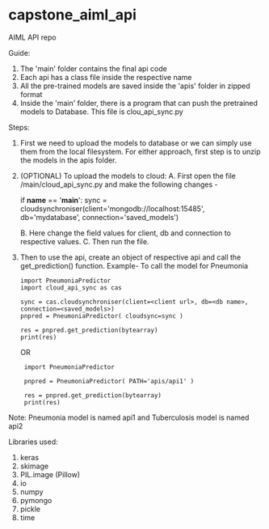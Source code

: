 # capstone_aiml_api
AIML API repo

Guide:
1. The 'main' folder contains the final api code
2. Each api has a class file inside the respective name 
3. All the pre-trained models are saved inside the 'apis' folder in zipped format
3. Inside the 'main' folder, there is a program that can push the pretrained models to Database. This file is clou_api_sync.py

Steps:
1. First we need to upload the models to database or we can simply use them from the local filesystem. For either approach, first step is to unzip the models in the apis folder.

2. (OPTIONAL) To upload the models to cloud:
	A. First open the file /main/cloud_api_sync.py and make the following changes - 
	
	if __name__ == '__main__':
    sync = cloudsynchroniser(client='mongodb://localhost:15485', db='mydatabase', connection='saved_models')
	
	B. Here change the field values for client, db and connection to respective values. 
	C. Then run the file.

3. Then to use the api, create an object of respective api and call the get_prediction() function. 
   Example- 
   To call the model for Pneumonia 
   
	   import PneumoniaPredictor 
	   import cloud_api_sync as cas 
	   
	   sync = cas.cloudsynchroniser(client=<client url>, db=<db name>, connection=<saved_models>)
	   pnpred = PneumoniaPredictor( cloudsync=sync )
	   
	   res = pnpred.get_prediction(bytearray)
	   print(res)
	   
	OR 
	
		import PneumoniaPredictor 

		pnpred = PneumoniaPredictor( PATH='apis/api1' )
		
		res = pnpred.get_prediction(bytearray)
		print(res)

Note: Pneumonia model is named api1 and Tuberculosis model is named api2 


Libraries used:
1. keras
2. skimage
3. PIL.image (Pillow)
4. io
5. numpy
6. pymongo
7. pickle
8. time